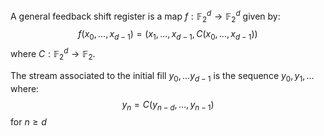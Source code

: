 A general feedback shift register is a map $f:\mathbb{F}_{2}^{d}\to \mathbb{F}_{2}^{d}$
given by:
$$
f(x_{0},\dots,x_{d-1})=(x_{1},\dots,x_{d-1},C(x_{0},\dots,x_{d-1}))
$$
where $C:\mathbb{F}_{2}^{d}\to \mathbb{F}_{2}$. 

The stream associated to the initial fill $y_{0},\dots y_{d-1}$ is
the sequence $y_{0},y_{1},\dots$ where:
$$
y_{n}=C(y_{n-d},\dots,y_{n-1})
$$
for $n\geq d$
